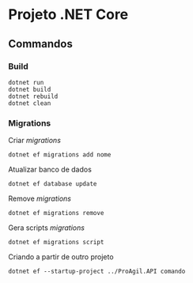 # Projeto .NET Core

## Commandos

### Build

```
dotnet run
dotnet build
dotnet rebuild
dotnet clean
```

### Migrations

Criar _migrations_

```
dotnet ef migrations add nome
```

Atualizar banco de dados

```
dotnet ef database update
```

Remove _migrations_

```
dotnet ef migrations remove
```

Gera scripts _migrations_

```
dotnet ef migrations script
```

Criando a partir de outro projeto

```
dotnet ef --startup-project ../ProAgil.API comando
```
